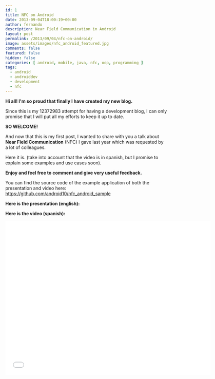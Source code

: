 ```yaml
---
id: 1
title: NFC on Android
date: 2013-09-04T18:00:19+00:00
author: fernando
description: Near Field Communication in Android
layout: post
permalink: /2013/09/04/nfc-on-android/
image: assets/images/nfc_android_featured.jpg
comments: false
featured: false
hidden: false
categories: [ android, mobile, java, nfc, oop, programming ]
tags:
  - android
  - androiddev
  - development
  - nfc
---
```

**Hi all! I'm so proud that finally I have created my new blog.**

Since this is my 12372983 attempt for having a development blog, I can only promise that I will put all my efforts to keep it up to date. 

**SO WELCOME!**

And now that this is my first post, I wanted to share with you a talk about **Near Field Communication** (NFC) I gave last year which was requested by a lot of colleagues. 

Here it is. (take into account that the video is in spanish, but I promise to explain some examples and use cases soon).

**Enjoy and feel free to comment and give very useful feedback.**

You can find the source code of the example application of both the presentation and video here: <a href="https://github.com/android10/nfc_android_sample" title="https://github.com/android10/nfc_android_sample" target="_blank">https://github.com/android10/nfc_android_sample</a>

**Here is the presentation (english):**

<center><script class="speakerdeck-embed" type="text/javascript" src="//speakerdeck.com/assets/embed.js" async="" data-id="28a44f50f8a60130e852227600bb7d26" data-ratio="1.41436464088398"></script></center>

**Here is the video (spanish):**

<center><iframe width="640" height="480" src="//www.youtube.com/embed/l_NmDalX4kc" frameborder="0" allowfullscreen=""></iframe></center>